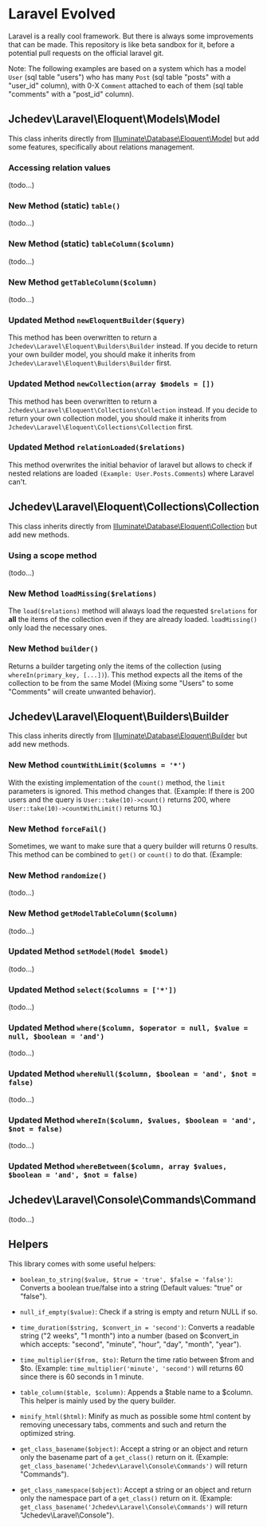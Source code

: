 # Laravel Evolved

Laravel is a really cool framework. But there is always some improvements that can be made. This repository is like beta sandbox for it, before a potential pull requests on the official laravel git.

Note: The following examples are based on a system which has a model `User` (sql table "users") who has many `Post` (sql table "posts" with a "user_id" column), with 0-X `Comment` attached to each of them (sql table "comments" with a "post_id" column).

## Jchedev\Laravel\Eloquent\Models\Model

This class inherits directly from [Illuminate\Database\Eloquent\Model](https://laravel.com/api/5.3/Illuminate/Database/Eloquent/Model.html) but add some features, specifically about relations management.

### Accessing relation values

(todo...)

### New Method (static) `table()`

(todo...)

### New Method (static) `tableColumn($column)`

(todo...)

### New Method `getTableColumn($column)`

(todo...)

### Updated Method `newEloquentBuilder($query)`

This method has been overwritten to return a `Jchedev\Laravel\Eloquent\Builders\Builder` instead. If you decide to return your own builder model, you should make it inherits from `Jchedev\Laravel\Eloquent\Builders\Builder` first. 

### Updated Method `newCollection(array $models = [])`

This method has been overwritten to return a `Jchedev\Laravel\Eloquent\Collections\Collection` instead. If you decide to return your own collection model, you should make it inherits from `Jchedev\Laravel\Eloquent\Collections\Collection` first. 

### Updated Method `relationLoaded($relations)`

This method overwrites the initial behavior of laravel but allows to check if nested relations are loaded `(Example: User.Posts.Comments`) where Laravel can't. 




## Jchedev\Laravel\Eloquent\Collections\Collection

This class inherits directly from [Illuminate\Database\Eloquent\Collection](https://laravel.com/api/5.3/Illuminate/Database/Eloquent/Collection.html) but add new methods.

### Using a scope method

(todo...)

### New Method `loadMissing($relations)`

The `load($relations)` method will always load the requested `$relations` for **all** the items of the collection even if they are already loaded. `loadMissing()` only load the necessary ones.

### New Method `builder()`

Returns a builder targeting only the items of the collection (using `whereIn(primary_key, [...])`). This method expects all the items of the collection to be from the same Model (Mixing some "Users" to some "Comments" will create unwanted behavior).  





## Jchedev\Laravel\Eloquent\Builders\Builder

This class inherits directly from [Illuminate\Database\Eloquent\Builder](https://laravel.com/api/5.3/Illuminate/Database/Eloquent/Builder.html) but add new methods.

### New Method `countWithLimit($columns = '*')`

With the existing implementation of the `count()` method, the `limit` parameters is ignored. This method changes that. (Example: If there is 200 users and the query is `User::take(10)->count()` returns 200, where `User::take(10)->countWithLimit()` returns 10.)

### New Method `forceFail()`

Sometimes, we want to make sure that a query builder will returns 0 results. This method can be combined to `get()` or `count()` to do that. (Example: 

### New Method `randomize()`

(todo...)

### New Method `getModelTableColumn($column)`

(todo...)

### Updated Method `setModel(Model $model)`

(todo...)

### Updated Method `select($columns = ['*'])`

(todo...)

### Updated Method `where($column, $operator = null, $value = null, $boolean = 'and')`

(todo...)

### Updated Method `whereNull($column, $boolean = 'and', $not = false)`

(todo...)

### Updated Method `whereIn($column, $values, $boolean = 'and', $not = false)`

(todo...)

### Updated Method `whereBetween($column, array $values, $boolean = 'and', $not = false)`





## Jchedev\Laravel\Console\Commands\Command

(todo...)


## Helpers

This library comes with some useful helpers:

- `boolean_to_string($value, $true = 'true', $false = 'false')`: Converts a boolean true/false into a string (Default values: "true" or "false").

- `null_if_empty($value)`: Check if a string is empty and return NULL if so.

- `time_duration($string, $convert_in = 'second')`: Converts a readable string ("2 weeks", "1 month") into a number (based on $convert_in which accepts: "second", "minute", "hour", "day", "month", "year"). 

- `time_multiplier($from, $to)`: Return the time ratio between $from and $to. (Example: `time_multiplier('minute', 'second')` will returns 60 since there is 60 seconds in 1 minute.

- `table_column($table, $column)`: Appends a $table name to a $column. This helper is mainly used by the query builder.

- `minify_html($html)`: Minify as much as possible some html content by removing unecessary tabs, comments and such and return the optimized string.

- `get_class_basename($object)`: Accept a string or an object and return only the basename part of a `get_class()` return on it. (Example: `get_class_basename('Jchedev\Laravel\Console\Commands')` will return "Commands").

- `get_class_namespace($object)`: Accept a string or an object and return only the namespace part of a `get_class()` return on it. (Example: `get_class_basename('Jchedev\Laravel\Console\Commands')` will return "Jchedev\Laravel\Console").
